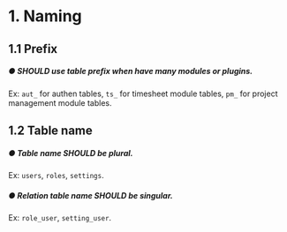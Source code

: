 # 1. Naming

## 1.1 Prefix

##### ● SHOULD use table prefix when have many modules or plugins.

Ex: `aut_` for authen tables, `ts_` for timesheet module tables, `pm_` for project management module tables.


## 1.2 Table name

##### ● Table name SHOULD be plural.

Ex: `users`, `roles`, `settings`.

##### ● Relation table name SHOULD be singular.

Ex: `role_user`, `setting_user`.
